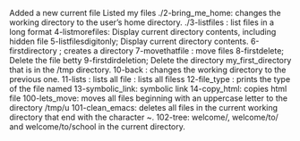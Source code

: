 Added a new current file
Listed my files
./2-bring_me_home: changes the working directory to the user’s home directory.
./3-listfiles : list files in a long format
4-listmorefiles: Display current directory contents, including hidden file
5-listfilesdigitonly; Display current directory contents.
6-firstdirectory ;  creates a directory
7-movethatfile : move files
8-firstdelete; Delete the file betty
9-firstdirdeletion; Delete the directory my_first_directory that is in the /tmp directory.
10-back :  changes the working directory to the previous one. 
11-lists : lists all file : lists all filess
12-file_type : prints the type of the file named
13-symbolic_link: symbolic link
14-copy_html: copies html file
100-lets_move: moves all files beginning with an uppercase letter to the directory /tmp/u
101-clean_emacs:  deletes all files in the current working directory that end with the character ~.
102-tree: welcome/, welcome/to/ and welcome/to/school in the current directory.
